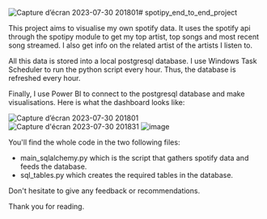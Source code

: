 ![Capture d’écran 2023-07-30 201801](https://github.com/youennwilson91/spotipy_end_to_end_project/assets/117467104/bcf3c0fd-fadd-46a7-ad42-2587c0321ebe)# spotipy_end_to_end_project

This project aims to visualise my own spotify data. It uses the spotify api through the spotipy module to get my top artist, top songs and most recent song streamed. I also get info on the related artist of the artists I listen to.

All this data is stored into a local postgresql database. I use Windows Task Scheduler to run the python script every hour. Thus, the database is refreshed every hour.

Finally, I use Power BI to connect to the postgresql database and make visualisations. Here is what the dashboard looks like:

![Capture d’écran 2023-07-30 201801](https://github.com/youennwilson91/spotipy_end_to_end_project/assets/117467104/1879c77f-b57a-4909-8bc6-d5b2419000c9)
![Capture d'écran 2023-07-30 201831](https://github.com/youennwilson91/spotipy_end_to_end_project/assets/117467104/75e52911-3f55-440c-9b49-c612351a8f10)
![image](https://github.com/youennwilson91/spotipy_end_to_end_project/assets/117467104/f6dc9d91-cfae-4e92-a035-0e2133cfbfbd)


You'll find the whole code in the two following files:
- main_sqlalchemy.py which is the script that gathers spotify data and feeds the database.
- sql_tables.py which creates the required tables in the database.

Don't hesitate to give any feedback or recommendations.

Thank you for reading.
